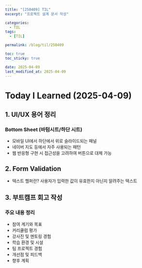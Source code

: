 ```yaml
---
title: "[250409] TIL"
excerpt: "프로젝트 설계 문서 작성"

categories:
  - TIL
tags:
  - [TIL]

permalink: /blog/til/250409

toc: true
toc_sticky: true

date: 2025-04-09
last_modified_at: 2025-04-09
---
```


# Today I Learned (2025-04-09)

## 1. UI/UX 용어 정리
### Bottom Sheet (바텀시트/하단 시트)
- 모바일 UI에서 하단에서 위로 슬라이드되는 패널
- 네이버 지도 등에서 자주 사용되는 패턴
- 웹 반응형 구현 시 접근성을 고려하여 버튼으로 대체 가능

## 2. Form Validation
- 텍스트 헬퍼란? 사용자가 입력한 값이 유효한지 아닌지 알려주는 텍스트

## 3. 부트캠프 회고 작성
### 주요 내용 정리
- 참여 계기와 목표
- 커리큘럼 평가
- 강사진 및 멘토링 경험
- 학습 환경 및 시설
- 팀 프로젝트 경험
- 개선점 및 피드백
- 향후 계획